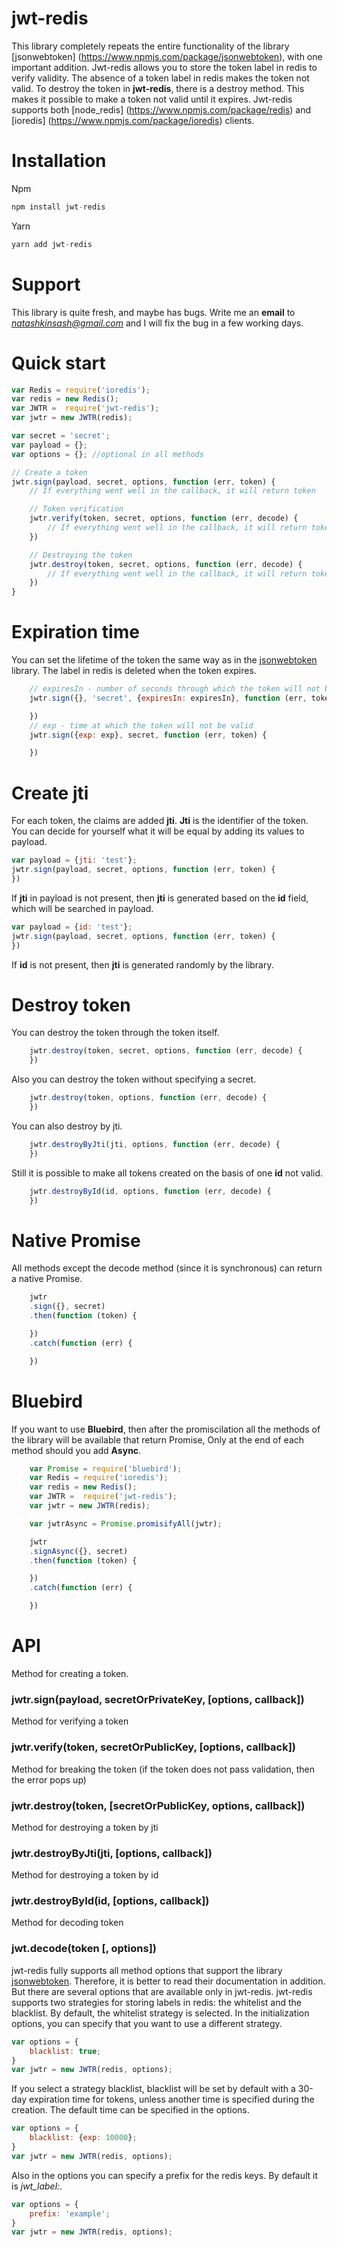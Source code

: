 # jwt-redis

This library completely repeats the entire functionality of the library [jsonwebtoken] (https://www.npmjs.com/package/jsonwebtoken), with one important addition.
Jwt-redis allows you to store the token label in redis to verify validity.
The absence of a token label in redis makes the token not valid. To destroy the token in **jwt-redis**, there is a destroy method.
This makes it possible to make a token not valid until it expires.
Jwt-redis supports both [node_redis] (https://www.npmjs.com/package/redis) and [ioredis] (https://www.npmjs.com/package/ioredis) clients.


# Installation

Npm
```javascript
npm install jwt-redis
```

Yarn
```javascript
yarn add jwt-redis
```

# Support

This library is quite fresh, and maybe has bugs. Write me an **email** to *natashkinsash@gmail.com* and I will fix the bug in a few working days.

# Quick start

```javascript
var Redis = require('ioredis');
var redis = new Redis();
var JWTR =  require('jwt-redis');
var jwtr = new JWTR(redis);

var secret = 'secret';
var payload = {};
var options = {}; //optional in all methods

// Create a token
jwtr.sign(payload, secret, options, function (err, token) {
    // If everything went well in the callback, it will return token

    // Token verification
    jwtr.verify(token, secret, options, function (err, decode) {
        // If everything went well in the callback, it will return token payload
    })

    // Destroying the token
    jwtr.destroy(token, secret, options, function (err, decode) {
        // If everything went well in the callback, it will return token payload
    })
}
```

# Expiration time
You can set the lifetime of the token the same way as in the [jsonwebtoken](https://www.npmjs.com/package/jsonwebtoken) library.
The label in redis is deleted when the token expires.
```javascript
    // expiresIn - number of seconds through which the token will not be valid
    jwtr.sign({}, 'secret', {expiresIn: expiresIn}, function (err, token) {

    })
    // exp - time at which the token will not be valid
    jwtr.sign({exp: exp}, secret, function (err, token) {

    })
```

# Create jti

For each token, the claims are added **jti**. **Jti** is the identifier of the token.
You can decide for yourself what it will be equal by adding its values to payload.

```javascript
var payload = {jti: 'test'};
jwtr.sign(payload, secret, options, function (err, token) {
})
```

If **jti** in payload is not present, then **jti** is generated based on the **id** field, which will be searched in payload.

```javascript
var payload = {id: 'test'};
jwtr.sign(payload, secret, options, function (err, token) {
})
```

If **id** is not present, then **jti** is generated randomly by the library.

# Destroy token

You can destroy the token through the token itself.

```javascript
    jwtr.destroy(token, secret, options, function (err, decode) {
    })
```

Also you can destroy the token without specifying a secret.

```javascript
    jwtr.destroy(token, options, function (err, decode) {
    })
```

You can also destroy by jti.

```javascript
    jwtr.destroyByJti(jti, options, function (err, decode) {
    })
```

Still it is possible to make all tokens created on the basis of one **id** not valid.

```javascript
    jwtr.destroyById(id, options, function (err, decode) {
    })
```

# Native Promise

All methods except the decode method (since it is synchronous) can return a native Promise.

```javascript
    jwtr
    .sign({}, secret)
    .then(function (token) {

    })
    .catch(function (err) {

    })
```

# Bluebird

If you want to use **Bluebird**, then after the promiscilation all the methods of the library will be available that return Promise,
Only at the end of each method should you add **Async**.

```javascript
    var Promise = require('bluebird');
    var Redis = require('ioredis');
    var redis = new Redis();
    var JWTR =  require('jwt-redis');
    var jwtr = new JWTR(redis);

    var jwtrAsync = Promise.promisifyAll(jwtr);

    jwtr
    .signAsync({}, secret)
    .then(function (token) {

    })
    .catch(function (err) {

    })
```

# API

Method for creating a token.
### jwtr.sign(payload, secretOrPrivateKey, [options, callback]) ###

Method for verifying a token
### jwtr.verify(token, secretOrPublicKey, [options, callback]) ###

Method for breaking the token (if the token does not pass validation, then the error pops up)
### jwtr.destroy(token, [secretOrPublicKey, options, callback]) ###

Method for destroying a token by jti
### jwtr.destroyByJti(jti, [options, callback]) ###

Method for destroying a token by id
### jwtr.destroyById(id, [options, callback]) ###

Method for decoding token
### jwt.decode(token [, options]) ###

jwt-redis fully supports all method options that support the library [jsonwebtoken](https://www.npmjs.com/package/jsonwebtoken).
Therefore, it is better to read their documentation in addition. But there are several options that are available only in jwt-redis.
jwt-redis supports two strategies for storing labels in redis: the whitelist and the blacklist. By default, the whitelist strategy is selected.
In the initialization options, you can specify that you want to use a different strategy.

```javascript
var options = {
    blacklist: true;
}
var jwtr = new JWTR(redis, options);
```
If you select a strategy blacklist, blacklist will be set by default with a 30-day expiration time for tokens, unless another time is specified during the creation.
The default time can be specified in the options.

```javascript
var options = {
    blacklist: {exp: 10000};
}
var jwtr = new JWTR(redis, options);
```

Also in the options you can specify a prefix for the redis keys. By default it is *jwt_label:*.

```javascript
var options = {
    prefix: 'example';
}
var jwtr = new JWTR(redis, options);
```
